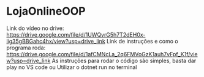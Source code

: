 # LojaOnlineOOP
Link do vídeo no drive: https://drive.google.com/file/d/1UWQvrG5h7T2dEH0x-lig35gBBGahc4hx/view?usp=drive_link
Link de instruções e como o programa roda: https://drive.google.com/file/d/1afCMNcLa_2q6FMVoGzK1auh7vFpf_K1f/view?usp=drive_link
As instruções para rodar o código são simples, basta dar play no VS code ou Utilizar o dotnet run no terminal
